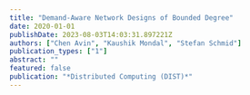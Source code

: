 ```yaml
---
title: "Demand-Aware Network Designs of Bounded Degree"
date: 2020-01-01
publishDate: 2023-08-03T14:03:31.897221Z
authors: ["Chen Avin", "Kaushik Mondal", "Stefan Schmid"]
publication_types: ["1"]
abstract: ""
featured: false
publication: "*Distributed Computing (DIST)*"
---
```



